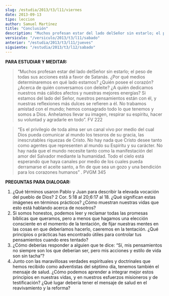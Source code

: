 ```yaml
---
slug: /estudia/2013/t3/l11/viernes
date: 2013-09-13
tipo: leccion
author: Samuel Martínez
title: "Conclusión"
description: "Muchos profesan estar del lado delSeñor sin estarlo; el peso de todas sus acciones está a favor de Satanás. ¿Por qué medios determinaremos en qué lado estamos? ¿Quién posee el corazón?"
versiculo: "/versiculo/2013/t3/l11/sabado"
anterior: "/estudia/2013/t3/l11/jueves"
siguiente: "/estudia/2013/t3/l12/sabado"
---
```


**PARA ESTUDIAR Y MEDITAR:**

> “Muchos profesan estar del lado delSeñor sin estarlo; el peso de todas sus acciones está a favor de Satanás. ¿Por qué medios determinaremos en qué lado estamos? ¿Quién posee el corazón? ¿Acerca de quién conversamos con deleite? ¿A quién dedicamos nuestros más cálidos afectos y nuestras mejores energías? Si estamos del lado del Señor, nuestros pensamientos están con él, y nuestras reflexiones más dulces se refieren a él. No trabamos amistad con el mundo; hemos consagrado todo lo que tenemos y somos a Dios. Anhelamos llevar su imagen, respirar su espíritu, hacer su voluntad y agradarle en todo”. FV 222

> “Es el privilegio de toda alma ser un canal vivo por medio del cual Dios pueda comunicar al mundo los tesoros de su gracia, las inescrutables riquezas de Cristo. No hay nada que Cristo desee tanto como agentes que representen al mundo su Espíritu y su carácter. No hay nada que el mundo necesite tanto como la manifestación del amor del Salvador mediante la humanidad. Todo el cielo está esperando que haya canales por medio de los cuales pueda derramarse el aceite santo, a fin de que sea un gozo y una bendición para los corazones humanos” . PVGM 345

**PREGUNTAS PARA DIALOGAR:**

1.  ¿Qué términos usaron Pablo y Juan para describir la elevada vocación del pueblo de Dios? 2 Cor. 5:18 al 20;6:17 al 18. ¿Qué significan estas imágenes en términos prácticos? ¿Cómo muestran nuestras vidas que esto está hablando acerca de nosotros?
2.  Si somos honestos, podemos leer y reclamar todas las promesas bíblicas que queramos, pero a menos que hagamos una elección consciente en el momento de la tentación, de fijar nuestras mentes en las cosas en que deberíamos hacerlo, caeremos en la tentación. ¿Qué principios o prácticas has encontrado útiles para controlar tus pensamientos cuando eres tentado?
3.  ¿Cómo deberías responder a alguien que te dice: “Sí, mis pensamientos no siempre son los que deberían ser, pero mis acciones y estilo de vida son sin tacha”?
4.  Junto con las maravillosas verdades espirituales y doctrinales que hemos recibido como adventistas del séptimo día, tenemos también el mensaje de salud. ¿Cómo podemos aprender a integrar mejor estos principios en nuestras vidas, y en nuestros esfuerzos misioneros y de testificación? ¿Qué lugar debería tener el mensaje de salud en el reavivamiento y la reforma?

